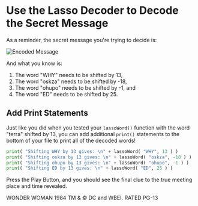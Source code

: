 # Use the Lasso Decoder to Decode the Secret Message

As a reminder, the secret message you're trying to decide is:

![Encoded Message]()

And what you know is:
1.	The word "WHY" needs to be shifted by 13,
2.	The word "oskza" needs to be shifted by -18,
3.	The word "ohupo" needs to be shifted by -1, and
4.	The word "ED" needs to be shifted by 25.

## Add Print Statements

Just like you did when you tested your `lassoWord()` function with the word "terra" shifted by 13, you can add additional `print()` statements to the bottom of your file to print all of the decoded words!

```python
print( "Shifting WHY by 13 gives: \n" + lassoWord( "WHY", 13 ) )
print( "Shifting oskza by 13 gives: \n" + lassoWord( "oskza", -18 ) )
print( "Shifting ohupo by 13 gives: \n" + lassoWord( "ohupo", -1 ) )
print( "Shifting ED by 13 gives: \n" + lassoWord( "ED", 25 ) )
```

Press the Play Button, and you should see the final clue to the true meeting place and time revealed.

WONDER WOMAN 1984 TM & © DC and WBEI. RATED PG-13